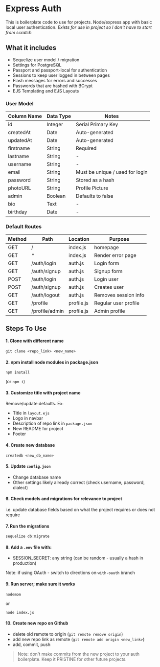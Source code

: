 # Express Auth

This is boilerplate code to use for projects. Node/express app with basic local user authentication. *Exists for use in project so I don't have to start from scratch*

## What it includes

* Sequelize user model / migration
* Settings for PostgreSQL
* Passport and passport-local for authentication
* Sessions to keep user logged in between pages
* Flash messages for errors and successes
* Passwords that are hashed with BCrypt
* EJS Templating and EJS Layouts

### User Model

| Column Name | Data Type | Notes | 
| ---------------- | ------------- | ----------------------------- |
| id | Integer | Serial Primary Key |
| createdAt | Date | Auto-generated |
| updatedAt | Date | Auto-generated |
| firstname | String | Required |
| lastname | String | - |
| username | String | - |
| email | String | Must be unique / used for login |
| password | String | Stored as a hash |
| photoURL | String | Profile Picture |
| admin | Boolean | Defaults to false |
| bio | Text | - |
| birthday | Date | - |


### Default Routes

| Method | Path | Location | Purpose |
| ------ | --------------- | -------------- | ----------------- |
| GET | / | index.js | homepage |
| GET | * | index.js | Render error page |
| GET | /auth/login | auth.js | Login form |
| GET | /auth/signup | auth.js | Signup form |
| POST | /auth/login | auth.js | Login user |
| POST | /auth/signup | auth.js | Creates user |
| GET | /auth/logout | auth.js | Removes session info |
| GET | /profile | profile.js | Regular user profile |
| GET | /profile/admin | profile.js | Admin profile |


## Steps To Use

#### 1. Clone with different name

```
git clone <repo_link> <new_name>
```

#### 2. npm install node modules in package.json

```
npm install
```
(or `npm i`)

#### 3. Customize title with project name

Remove/update defaults. Ex:

* Title in `layout.ejs`
* Logo in navbar
* Description of repo link in `package.json`
* New README for project
* Footer

#### 4. Create new database

```
createdb <new_db_name>
```

#### 5. Update `config.json`

* Change database name
* Other settings likely already correct (check username, password, dialect)

#### 6. Check models and migrations for relevance to project

i.e. update database fields based on what the project requires or does not require

#### 7. Run the migrations

```
sequelize db:migrate
```

#### 8. Add a `.env` file with:

* SESSION_SECRET: any string (can be random - usually a hash in production)

Note: if using OAuth - switch to directions on `with-oauth` branch

#### 9. Run server; make sure it works

```
nodemon
```

or

```
node index.js
```

#### 10. Create new repo on Github

* delete old remote to origin (`git remote remove origin`)
* add new repo link as remote (`git remote add origin <new_link>`)
* add, commit, push

> Note: don't make commits from the new project to your auth boilerplate. Keep it PRISTINE for other future projects.